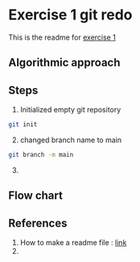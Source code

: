 # Exercise 1 git redo
This is the readme for [exercise 1](https://jktechnosoftltd-my.sharepoint.com/:w:/g/personal/arijit_dalui_jktech_com/EWSF9cuBoClDt9VJ0oLhAgcBkPU3yWtdavvM2zaOM3voxg?wdOrigin=TEAMS-MAGLEV.p2p_ns.rwc&wdExp=TEAMS-TREATMENT&wdhostclicktime=1751988487024&web=1)

## Algorithmic approach
## Steps
1. Initialized empty git repository 
```bash
git init
```
2. changed branch name to main
```bash
git branch -m main
```
3. 
## Flow chart
## References
1. How to make a readme file : [link](https://www.makeareadme.com/)
2. 
